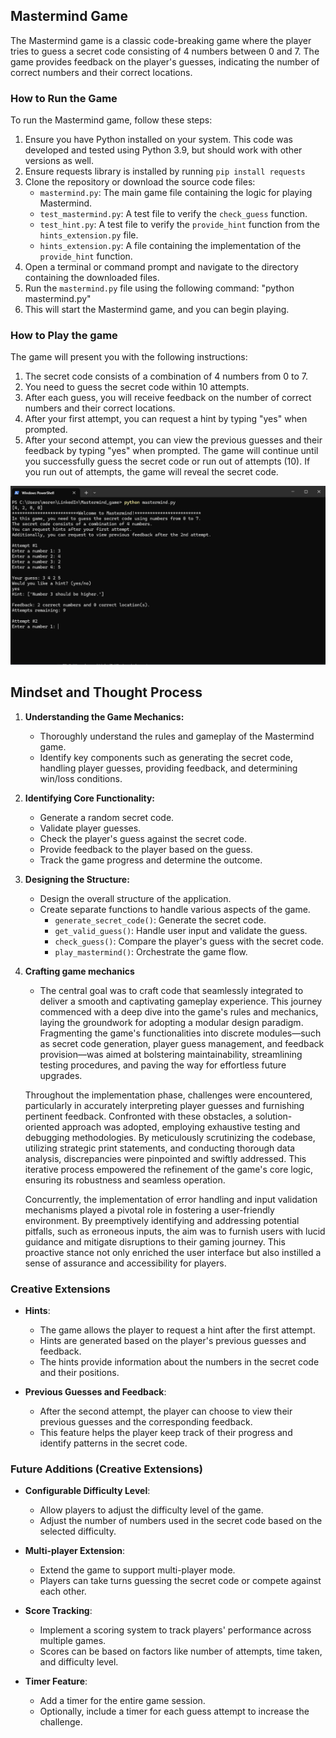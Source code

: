 ## Mastermind Game

The Mastermind game is a classic code-breaking game where the player tries to guess a secret code consisting of 4 numbers between 0 and 7. The game provides feedback on the player's guesses, indicating the number of correct numbers and their correct locations.

### How to Run the Game

To run the Mastermind game, follow these steps:

1. Ensure you have Python installed on your system. This code was developed and tested using Python 3.9, but should work with other versions as well.
2. Ensure requests library is installed by running `pip install requests`
3. Clone the repository or download the source code files:
   - `mastermind.py`: The main game file containing the logic for playing Mastermind.
   - `test_mastermind.py`: A test file to verify the `check_guess` function.
   - `test_hint.py`: A test file to verify the `provide_hint` function from the `hints_extension.py` file.
   - `hints_extension.py`: A file containing the implementation of the `provide_hint` function.
4. Open a terminal or command prompt and navigate to the directory containing the downloaded files.
5. Run the `mastermind.py` file using the following command:
   "python mastermind.py"
6. This will start the Mastermind game, and you can begin playing.

### How to Play the game

The game will present you with the following instructions:

1. The secret code consists of a combination of 4 numbers from 0 to 7.
2. You need to guess the secret code within 10 attempts.
3. After each guess, you will receive feedback on the number of correct numbers and their correct locations.
4. After your first attempt, you can request a hint by typing "yes" when prompted.
5. After your second attempt, you can view the previous guesses and their feedback by typing "yes" when prompted.
   The game will continue until you successfully guess the secret code or run out of attempts (10). If you run out of attempts, the game will reveal the secret code.

![Command Line Interface](images/commandlineUI.PNG)

## Mindset and Thought Process

1. **Understanding the Game Mechanics:**

   - Thoroughly understand the rules and gameplay of the Mastermind game.
   - Identify key components such as generating the secret code, handling player guesses, providing feedback, and determining win/loss conditions.

2. **Identifying Core Functionality:**

   - Generate a random secret code.
   - Validate player guesses.
   - Check the player's guess against the secret code.
   - Provide feedback to the player based on the guess.
   - Track the game progress and determine the outcome.

3. **Designing the Structure:**

   - Design the overall structure of the application.
   - Create separate functions to handle various aspects of the game.
     - `generate_secret_code()`: Generate the secret code.
     - `get_valid_guess()`: Handle user input and validate the guess.
     - `check_guess()`: Compare the player's guess with the secret code.
     - `play_mastermind()`: Orchestrate the game flow.

4. **Crafting game mechanics**

   - The central goal was to craft code that seamlessly integrated to deliver a smooth and captivating gameplay experience. This journey commenced with a deep dive into the game's rules and mechanics, laying the groundwork for adopting a modular design paradigm. Fragmenting the game's functionalities into discrete modules—such as secret code generation, player guess management, and feedback provision—was aimed at bolstering maintainability, streamlining testing procedures, and paving the way for effortless future upgrades.

   Throughout the implementation phase, challenges were encountered, particularly in accurately interpreting player guesses and furnishing pertinent feedback. Confronted with these obstacles, a solution-oriented approach was adopted, employing exhaustive testing and debugging methodologies. By meticulously scrutinizing the codebase, utilizing strategic print statements, and conducting thorough data analysis, discrepancies were pinpointed and swiftly addressed. This iterative process empowered the refinement of the game's core logic, ensuring its robustness and seamless operation.

   Concurrently, the implementation of error handling and input validation mechanisms played a pivotal role in fostering a user-friendly environment. By preemptively identifying and addressing potential pitfalls, such as erroneous inputs, the aim was to furnish users with lucid guidance and mitigate disruptions to their gaming journey. This proactive stance not only enriched the user interface but also instilled a sense of assurance and accessibility for players.

### Creative Extensions

- **Hints**:

  - The game allows the player to request a hint after the first attempt.
  - Hints are generated based on the player's previous guesses and feedback.
  - The hints provide information about the numbers in the secret code and their positions.

- **Previous Guesses and Feedback**:
  - After the second attempt, the player can choose to view their previous guesses and the corresponding feedback.
  - This feature helps the player keep track of their progress and identify patterns in the secret code.

### Future Additions (Creative Extensions)

- **Configurable Difficulty Level**:

  - Allow players to adjust the difficulty level of the game.
  - Adjust the number of numbers used in the secret code based on the selected difficulty.

- **Multi-player Extension**:

  - Extend the game to support multi-player mode.
  - Players can take turns guessing the secret code or compete against each other.

- **Score Tracking**:

  - Implement a scoring system to track players' performance across multiple games.
  - Scores can be based on factors like number of attempts, time taken, and difficulty level.

- **Timer Feature**:
  - Add a timer for the entire game session.
  - Optionally, include a timer for each guess attempt to increase the challenge.
